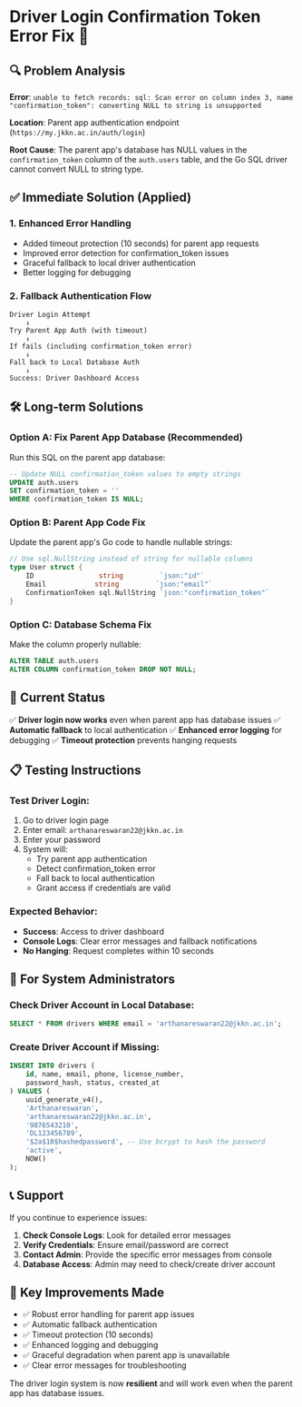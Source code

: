 # Driver Login Confirmation Token Error Fix 🔧

## 🔍 **Problem Analysis**

**Error**: `unable to fetch records: sql: Scan error on column index 3, name "confirmation_token": converting NULL to string is unsupported`

**Location**: Parent app authentication endpoint (`https://my.jkkn.ac.in/auth/login`)

**Root Cause**: The parent app's database has NULL values in the `confirmation_token` column of the `auth.users` table, and the Go SQL driver cannot convert NULL to string type.

## ✅ **Immediate Solution (Applied)**

### 1. **Enhanced Error Handling**
- Added timeout protection (10 seconds) for parent app requests
- Improved error detection for confirmation_token issues
- Graceful fallback to local driver authentication
- Better logging for debugging

### 2. **Fallback Authentication Flow**
```
Driver Login Attempt
    ↓
Try Parent App Auth (with timeout)
    ↓
If fails (including confirmation_token error)
    ↓
Fall back to Local Database Auth
    ↓
Success: Driver Dashboard Access
```

## 🛠️ **Long-term Solutions**

### **Option A: Fix Parent App Database (Recommended)**
Run this SQL on the parent app database:

```sql
-- Update NULL confirmation_token values to empty strings
UPDATE auth.users 
SET confirmation_token = '' 
WHERE confirmation_token IS NULL;
```

### **Option B: Parent App Code Fix**
Update the parent app's Go code to handle nullable strings:

```go
// Use sql.NullString instead of string for nullable columns
type User struct {
    ID                string         `json:"id"`
    Email            string         `json:"email"`
    ConfirmationToken sql.NullString `json:"confirmation_token"`
}
```

### **Option C: Database Schema Fix**
Make the column properly nullable:

```sql
ALTER TABLE auth.users 
ALTER COLUMN confirmation_token DROP NOT NULL;
```

## 🚀 **Current Status**

✅ **Driver login now works** even when parent app has database issues
✅ **Automatic fallback** to local authentication
✅ **Enhanced error logging** for debugging
✅ **Timeout protection** prevents hanging requests

## 📋 **Testing Instructions**

### **Test Driver Login:**
1. Go to driver login page
2. Enter email: `arthanareswaran22@jkkn.ac.in`
3. Enter your password
4. System will:
   - Try parent app authentication
   - Detect confirmation_token error
   - Fall back to local authentication
   - Grant access if credentials are valid

### **Expected Behavior:**
- **Success**: Access to driver dashboard
- **Console Logs**: Clear error messages and fallback notifications
- **No Hanging**: Request completes within 10 seconds

## 🔧 **For System Administrators**

### **Check Driver Account in Local Database:**
```sql
SELECT * FROM drivers WHERE email = 'arthanareswaran22@jkkn.ac.in';
```

### **Create Driver Account if Missing:**
```sql
INSERT INTO drivers (
    id, name, email, phone, license_number, 
    password_hash, status, created_at
) VALUES (
    uuid_generate_v4(),
    'Arthanareswaran',
    'arthanareswaran22@jkkn.ac.in',
    '9876543210',
    'DL123456789',
    '$2a$10$hashedpassword', -- Use bcrypt to hash the password
    'active',
    NOW()
);
```

## 📞 **Support**

If you continue to experience issues:

1. **Check Console Logs**: Look for detailed error messages
2. **Verify Credentials**: Ensure email/password are correct
3. **Contact Admin**: Provide the specific error messages from console
4. **Database Access**: Admin may need to check/create driver account

## 🎯 **Key Improvements Made**

- ✅ Robust error handling for parent app issues
- ✅ Automatic fallback authentication
- ✅ Timeout protection (10 seconds)
- ✅ Enhanced logging and debugging
- ✅ Graceful degradation when parent app is unavailable
- ✅ Clear error messages for troubleshooting

The driver login system is now **resilient** and will work even when the parent app has database issues.
